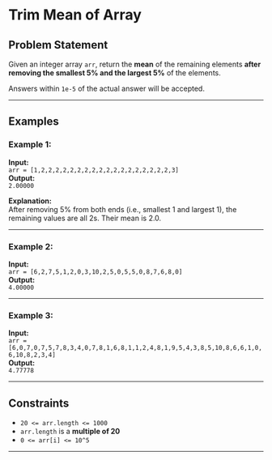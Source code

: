 # Trim Mean of Array

## Problem Statement

Given an integer array `arr`, return the **mean** of the remaining elements **after removing the smallest 5% and the largest 5%** of the elements.

Answers within `1e-5` of the actual answer will be accepted.

---

## Examples

### Example 1:
**Input:**  
`arr = [1,2,2,2,2,2,2,2,2,2,2,2,2,2,2,2,2,2,2,3]`  
**Output:**  
`2.00000`  

**Explanation:**  
After removing 5% from both ends (i.e., smallest 1 and largest 1), the remaining values are all 2s. Their mean is 2.0.

---

### Example 2:
**Input:**  
`arr = [6,2,7,5,1,2,0,3,10,2,5,0,5,5,0,8,7,6,8,0]`  
**Output:**  
`4.00000`

---

### Example 3:
**Input:**  
`arr = [6,0,7,0,7,5,7,8,3,4,0,7,8,1,6,8,1,1,2,4,8,1,9,5,4,3,8,5,10,8,6,6,1,0,6,10,8,2,3,4]`  
**Output:**  
`4.77778`

---

## Constraints

- `20 <= arr.length <= 1000`
- `arr.length` is a **multiple of 20**
- `0 <= arr[i] <= 10^5`

---
